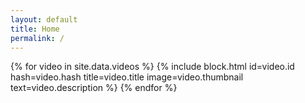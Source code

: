 ```yaml
---
layout: default
title: Home
permalink: /
---
```


<div class="grid">
  {% for video in site.data.videos %}
    {% include block.html id=video.id hash=video.hash title=video.title image=video.thumbnail text=video.description %}
  {% endfor %}
</div>